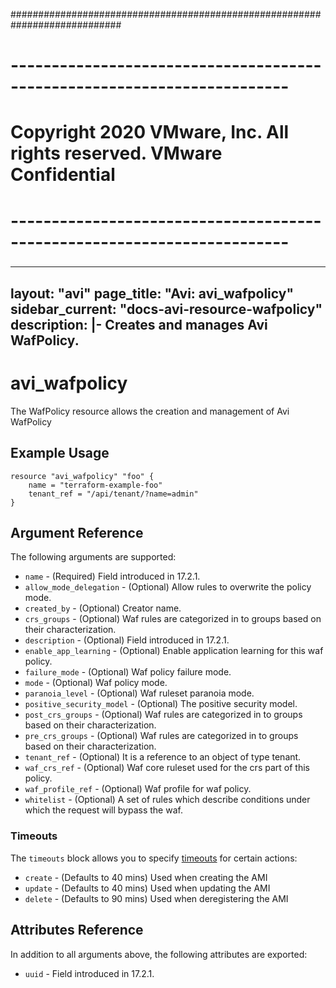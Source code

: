 ############################################################################
# ------------------------------------------------------------------------
# Copyright 2020 VMware, Inc.  All rights reserved. VMware Confidential
# ------------------------------------------------------------------------
###

---
layout: "avi"
page_title: "Avi: avi_wafpolicy"
sidebar_current: "docs-avi-resource-wafpolicy"
description: |-
  Creates and manages Avi WafPolicy.
---

# avi_wafpolicy

The WafPolicy resource allows the creation and management of Avi WafPolicy

## Example Usage

```hcl
resource "avi_wafpolicy" "foo" {
    name = "terraform-example-foo"
    tenant_ref = "/api/tenant/?name=admin"
}
```

## Argument Reference

The following arguments are supported:

* `name` - (Required) Field introduced in 17.2.1.
* `allow_mode_delegation` - (Optional) Allow rules to overwrite the policy mode.
* `created_by` - (Optional) Creator name.
* `crs_groups` - (Optional) Waf rules are categorized in to groups based on their characterization.
* `description` - (Optional) Field introduced in 17.2.1.
* `enable_app_learning` - (Optional) Enable application learning for this waf policy.
* `failure_mode` - (Optional) Waf policy failure mode.
* `mode` - (Optional) Waf policy mode.
* `paranoia_level` - (Optional) Waf ruleset paranoia  mode.
* `positive_security_model` - (Optional) The positive security model.
* `post_crs_groups` - (Optional) Waf rules are categorized in to groups based on their characterization.
* `pre_crs_groups` - (Optional) Waf rules are categorized in to groups based on their characterization.
* `tenant_ref` - (Optional) It is a reference to an object of type tenant.
* `waf_crs_ref` - (Optional) Waf core ruleset used for the crs part of this policy.
* `waf_profile_ref` - (Optional) Waf profile for waf policy.
* `whitelist` - (Optional) A set of rules which describe conditions under which the request will bypass the waf.


### Timeouts

The `timeouts` block allows you to specify [timeouts](https://www.terraform.io/docs/configuration/resources.html#timeouts) for certain actions:

* `create` - (Defaults to 40 mins) Used when creating the AMI
* `update` - (Defaults to 40 mins) Used when updating the AMI
* `delete` - (Defaults to 90 mins) Used when deregistering the AMI

## Attributes Reference

In addition to all arguments above, the following attributes are exported:

* `uuid` -  Field introduced in 17.2.1.

